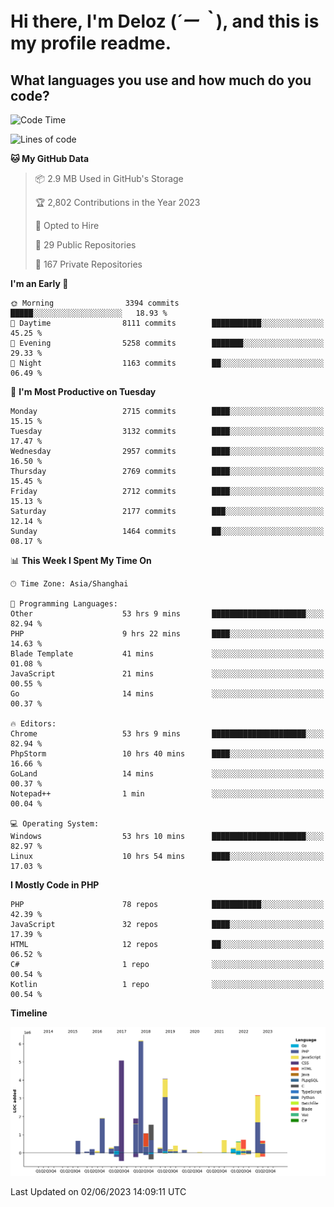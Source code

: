 # **Hi there, I'm Deloz (*´ー｀*), and this is my profile readme.**

## **What languages you use and how much do you code?**

<!--START_SECTION:waka-->
![Code Time](http://img.shields.io/badge/Code%20Time-1%2C599%20hrs%2029%20mins-blue)

![Lines of code](https://img.shields.io/badge/From%20Hello%20World%20I%27ve%20Written-30.7%20million%20lines%20of%20code-blue)

**🐱 My GitHub Data** 

> 📦 2.9 MB Used in GitHub's Storage 
 > 
> 🏆 2,802 Contributions in the Year 2023
 > 
> 💼 Opted to Hire
 > 
> 📜 29 Public Repositories 
 > 
> 🔑 167 Private Repositories 
 > 
**I'm an Early 🐤** 

```text
🌞 Morning                3394 commits        █████░░░░░░░░░░░░░░░░░░░░   18.93 % 
🌆 Daytime                8111 commits        ███████████░░░░░░░░░░░░░░   45.25 % 
🌃 Evening                5258 commits        ███████░░░░░░░░░░░░░░░░░░   29.33 % 
🌙 Night                  1163 commits        ██░░░░░░░░░░░░░░░░░░░░░░░   06.49 % 
```
📅 **I'm Most Productive on Tuesday** 

```text
Monday                   2715 commits        ████░░░░░░░░░░░░░░░░░░░░░   15.15 % 
Tuesday                  3132 commits        ████░░░░░░░░░░░░░░░░░░░░░   17.47 % 
Wednesday                2957 commits        ████░░░░░░░░░░░░░░░░░░░░░   16.50 % 
Thursday                 2769 commits        ████░░░░░░░░░░░░░░░░░░░░░   15.45 % 
Friday                   2712 commits        ████░░░░░░░░░░░░░░░░░░░░░   15.13 % 
Saturday                 2177 commits        ███░░░░░░░░░░░░░░░░░░░░░░   12.14 % 
Sunday                   1464 commits        ██░░░░░░░░░░░░░░░░░░░░░░░   08.17 % 
```


📊 **This Week I Spent My Time On** 

```text
🕑︎ Time Zone: Asia/Shanghai

💬 Programming Languages: 
Other                    53 hrs 9 mins       █████████████████████░░░░   82.94 % 
PHP                      9 hrs 22 mins       ████░░░░░░░░░░░░░░░░░░░░░   14.63 % 
Blade Template           41 mins             ░░░░░░░░░░░░░░░░░░░░░░░░░   01.08 % 
JavaScript               21 mins             ░░░░░░░░░░░░░░░░░░░░░░░░░   00.55 % 
Go                       14 mins             ░░░░░░░░░░░░░░░░░░░░░░░░░   00.37 % 

🔥 Editors: 
Chrome                   53 hrs 9 mins       █████████████████████░░░░   82.94 % 
PhpStorm                 10 hrs 40 mins      ████░░░░░░░░░░░░░░░░░░░░░   16.66 % 
GoLand                   14 mins             ░░░░░░░░░░░░░░░░░░░░░░░░░   00.37 % 
Notepad++                1 min               ░░░░░░░░░░░░░░░░░░░░░░░░░   00.04 % 

💻 Operating System: 
Windows                  53 hrs 10 mins      █████████████████████░░░░   82.97 % 
Linux                    10 hrs 54 mins      ████░░░░░░░░░░░░░░░░░░░░░   17.03 % 
```

**I Mostly Code in PHP** 

```text
PHP                      78 repos            ███████████░░░░░░░░░░░░░░   42.39 % 
JavaScript               32 repos            ████░░░░░░░░░░░░░░░░░░░░░   17.39 % 
HTML                     12 repos            ██░░░░░░░░░░░░░░░░░░░░░░░   06.52 % 
C#                       1 repo              ░░░░░░░░░░░░░░░░░░░░░░░░░   00.54 % 
Kotlin                   1 repo              ░░░░░░░░░░░░░░░░░░░░░░░░░   00.54 % 
```



**Timeline**

![Lines of Code chart](https://raw.githubusercontent.com/deloz/deloz/main/assets/bar_graph.png)


 Last Updated on 02/06/2023 14:09:11 UTC
<!--END_SECTION:waka-->

